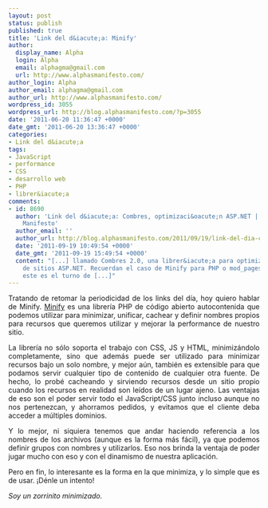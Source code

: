 ```yaml
---
layout: post
status: publish
published: true
title: 'Link del d&iacute;a: Minify'
author:
  display_name: Alpha
  login: Alpha
  email: alphagma@gmail.com
  url: http://www.alphasmanifesto.com/
author_login: Alpha
author_email: alphagma@gmail.com
author_url: http://www.alphasmanifesto.com/
wordpress_id: 3055
wordpress_url: http://blog.alphasmanifesto.com/?p=3055
date: '2011-06-20 11:36:47 +0000'
date_gmt: '2011-06-20 13:36:47 +0000'
categories:
- Link del d&iacute;a
tags:
- JavaScript
- performance
- CSS
- desarrollo web
- PHP
- librer&iacute;a
comments:
- id: 8690
  author: 'Link del d&iacute;a: Combres, optimizaci&oacute;n ASP.NET | Alpha&#039;s
    Manifesto'
  author_email: ''
  author_url: http://blog.alphasmanifesto.com/2011/09/19/link-del-dia-combres-optimizacion-asp-net/
  date: '2011-09-19 10:49:54 +0000'
  date_gmt: '2011-09-19 15:49:54 +0000'
  content: "[...] llamado Combres 2.0, una librer&iacute;a para optimizaci&oacute;n
    de sitios ASP.NET. Recuerdan el caso de Minify para PHP o mod_pagespeed para Apache,
    este es el turno de [...]"
---
```

<p style="text-align: justify;">Tratando de retomar la periodicidad de los links del d&iacute;a, hoy quiero hablar de Minify. <a href="http://code.google.com/p/minify/">Minify</a> es una librer&iacute;a PHP de c&oacute;digo abierto autocontenida que podemos utilizar para minimizar, unificar, cachear y definir nombres propios para recursos que queremos utilizar y mejorar la performance de nuestro sitio.</p>
<p style="text-align: justify;">La librer&iacute;a no s&oacute;lo soporta el trabajo con CSS, JS y HTML, minimiz&aacute;ndolo completamente, sino que adem&aacute;s puede ser utilizado para minimizar recursos bajo un solo nombre, y mejor a&uacute;n, tambi&eacute;n es extensible para que podamos servir cualquier tipo de contenido de cualquier otra fuente. De hecho, lo prob&eacute; cacheando y sirviendo recursos desde un sitio propio cuando los recursos en realidad son le&iacute;dos de un lugar ajeno. Las ventajas de eso son el poder servir todo el JavaScript/CSS junto incluso aunque no nos pertenezcan, y ahorramos pedidos, y evitamos que el cliente deba acceder a m&uacute;ltiples dominios.</p>
<p style="text-align: justify;">Y lo mejor, ni siquiera tenemos que andar haciendo referencia a los nombres de los archivos (aunque es la forma m&aacute;s f&aacute;cil), ya que podemos definir grupos con nombres y utilizarlos. Eso nos brinda la ventaja de poder jugar mucho con eso y con el dinamismo de nuestra aplicaci&oacute;n.</p>
<p style="text-align: justify;">Pero en fin, lo interesante es la forma en la que minimiza, y lo simple que es de usar. &iexcl;D&eacute;nle un intento!</p>
<p style="text-align: justify;"><em>Soy un zorrinito minimizado.</em></p>

